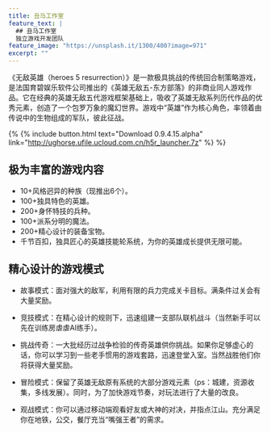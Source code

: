 ```yaml
---
title: 丑马工作室
feature_text: |
  ## 丑马工作室
  独立游戏开发团队
feature_image: "https://unsplash.it/1300/400?image=971"
excerpt: ""
---
```


《无敌英雄（heroes 5 resurrection）》是一款极具挑战的传统回合制策略游戏，是法国育碧娱乐软件公司推出的《英雄无敌五-东方部落》的非商业同人游戏作品。它在经典的英雄无敌五代游戏框架基础上，吸收了英雄无敌系列历代作品的优秀元素，创造了一个包罗万象的魔幻世界。游戏中“英雄”作为核心角色，率领着由传说中的生物组成的军队，彼此征战。

{% {% include button.html text="Download 0.9.4.15.alpha" link="http://ughorse.ufile.ucloud.com.cn/h5r_launcher.7z" %} %}

## 极为丰富的游戏内容

- 10+风格迥异的种族（现推出6个）。
- 100+独具特色的英雄。
- 200+身怀特技的兵种。
- 100+派系分明的魔法。
- 200+精心设计的装备宝物。
- 千节百扣，独具匠心的英雄技能轮系统，为你的英雄成长提供无限可能。

## 精心设计的游戏模式

- 故事模式：面对强大的敌军，利用有限的兵力完成关卡目标。满条件过关会有大量奖励。

- 竞技模式：在精心设计的规则下，迅速组建一支部队联机战斗（当然新手可以先在训练房虐虐AI练手）。

- 挑战传奇：一大批经历过战争检验的传奇英雄供你挑战。如果你足够虚心的话，你可以学习到一些老手惯用的游戏套路，迅速登堂入室。当然战胜他们你将获得大量奖励。

- 冒险模式：保留了英雄无敌原有系统的大部分游戏元素（ps：城建，资源收集，多线发展）。同时，为了加快游戏节奏，对玩法进行了大量的改良。

- 观战模式：你可以通过移动端观看好友或大神的对决，并指点江山。充分满足你在地铁，公交，餐厅充当“嘴强王者”的需求。


